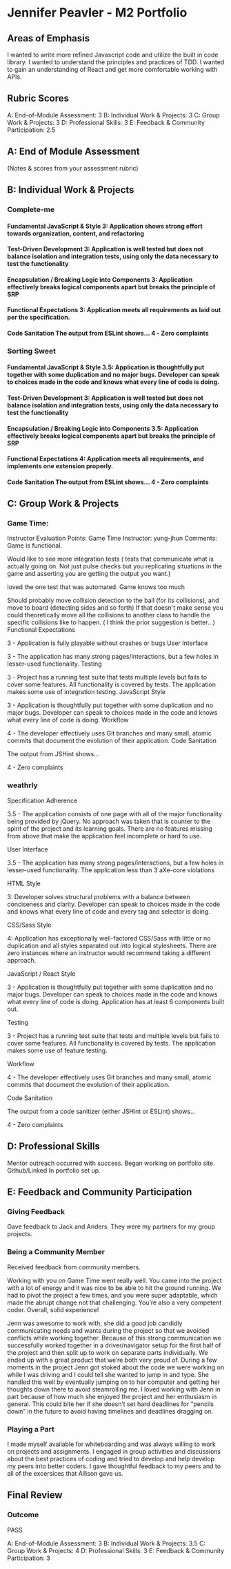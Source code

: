 # Jennifer Peavler - M2 Portfolio 

## Areas of Emphasis

I wanted to write more refined Javascript code and utilize the built in code library. I wanted to understand the principles and practices of TDD. I wanted to gain an understanding of React and get more comfortable working with APIs.

## Rubric Scores

A: End-of-Module Assessment: 3 B: Individual Work & Projects: 3 C: Group Work & Projects: 3 D: Professional Skills: 3 E: Feedback & Community Participation: 2.5

## A: End of Module Assessment

(Notes & scores from your assessment rubric)

## B: Individual Work & Projects

### Complete-me

#### Fundamental JavaScript & Style 3: Application shows strong effort towards organization, content, and refactoring

#### Test-Driven Development 3: Application is well tested but does not balance isolation and integration tests, using only the data necessary to test the functionality

#### Encapsulation / Breaking Logic into Components 3: Application effectively breaks logical components apart but breaks the principle of SRP

#### Functional Expectations 3: Application meets all requirements as laid out per the specification.

#### Code Sanitation The output from ESLint shows… 4 - Zero complaints

### Sorting Sweet

#### Fundamental JavaScript & Style 3.5: Application is thoughtfully put together with some duplication and no major bugs. Developer can speak to choices made in the code and knows what every line of code is doing.

#### Test-Driven Development 3: Application is well tested but does not balance isolation and integration tests, using only the data necessary to test the functionality

#### Encapsulation / Breaking Logic into Components 3.5: Application effectively breaks logical components apart but breaks the principle of SRP

#### Functional Expectations 4: Application meets all requirements, and implements one extension properly.

#### Code Sanitation The output from ESLint shows… 4 - Zero complaints

## C: Group Work & Projects

### Game Time:

Instructor Evaluation Points: Game Time Instructor: yung-jhun Comments: Game is functional.

Would like to see more integration tests ( tests that communicate what is actually going on. Not just pulse checks but you replicating situations in the game and asserting you are getting the output you want.)

loved the one test that was automated. Game knows too much

Should probably move collision detection to the ball (for its collisions), and move to board (detecting sides and so forth) If that doesn't make sense you could theoretically move all the collisions to another class to handle the specific collisions like to happen. ( I think the prior suggestion is better...) Functional Expectations

3 - Application is fully playable without crashes or bugs User Interface

3 - The application has many strong pages/interactions, but a few holes in lesser-used functionality. Testing

3 - Project has a running test suite that tests multiple levels but fails to cover some features. All functionality is covered by tests. The application makes some use of integration testing. JavaScript Style

3 - Application is thoughtfully put together with some duplication and no major bugs. Developer can speak to choices made in the code and knows what every line of code is doing. Workflow

4 - The developer effectively uses Git branches and many small, atomic commits that document the evolution of their application. Code Sanitation

The output from JSHint shows…

4 - Zero complaints

### weathrly

Specification Adherence

3.5 - The application consists of one page with all of the major functionality being provided by jQuery. No approach was taken that is counter to the spirit of the project and its learning goals. There are no features missing from above that make the application feel incomplete or hard to use.

User Interface

3.5 - The application has many strong pages/interactions, but a few holes in lesser-used functionality. The application less than 3 aXe-core violations

HTML Style

3: Developer solves structural problems with a balance between conciseness and clarity. Developer can speak to choices made in the code and knows what every line of code and every tag and selector is doing.

CSS/Sass Style

4: Application has exceptionally well-factored CSS/Sass with little or no duplication and all styles separated out into logical stylesheets. There are zero instances where an instructor would recommend taking a different approach.

JavaScript / React Style

3 - Application is thoughtfully put together with some duplication and no major bugs. Developer can speak to choices made in the code and knows what every line of code is doing. Application has at least 6 components built out.

Testing

3 - Project has a running test suite that tests and multiple levels but fails to cover some features. All functionality is covered by tests. The application makes some use of feature testing.

Workflow

4 - The developer effectively uses Git branches and many small, atomic commits that document the evolution of their application.

Code Sanitation

The output from a code sanitizer (either JSHint or ESLint) shows…

4 - Zero complaints

## D: Professional Skills

Mentor outreach occurred with success. Began working on portfolio site. Github/Linked In portfolio set up.

## E: Feedback and Community Participation

### Giving Feedback

Gave feedback to Jack and Anders. They were my partners for my group projects.

### Being a Community Member

Received feedback from community members.

Working with you on Game Time went really well. You came into the project with a lot of energy and it was nice to be able to hit the ground running. We had to pivot the project a few times, and you were super adaptable, which made the abrupt change not that challenging. You’re also a very competent coder. Overall, solid experience!

Jenn was awesome to work with; she did a good job candidly communicating needs and wants during the project so that we avoided conflicts while working together. Because of this strong communication we successfully worked together in a driver/navigator setup for the first half of the project and then split up to work on separate parts individually. We ended up with a great product that we’re both very proud of. During a few moments in the project Jenn got stoked about the code we were working on while I was driving and I could tell she wanted to jump in and type. She handled this well by eventually jumping on to her computer and getting her thoughts down there to avoid steamrolling me. I loved working with Jenn in part because of how much she enjoyed the project and her enthusiasm in general. This could bite her if she doesn’t set hard deadlines for “pencils down” in the future to avoid having timelines and deadlines dragging on.

### Playing a Part

I made myself available for whiteboarding and was always willing to work on projects and assignments. I engaged in group activities and discussions about the best practices of coding and tried to develop and help develop my peers into better coders. I gave thoughtful feedback to my peers and to all of the excersices that Allison gave us.

## Final Review

### Outcome

PASS

A: End-of-Module Assessment: 3 
B: Individual Work & Projects: 3.5
C: Group Work & Projects: 4
D: Professional Skills: 3 
E: Feedback & Community Participation: 3
